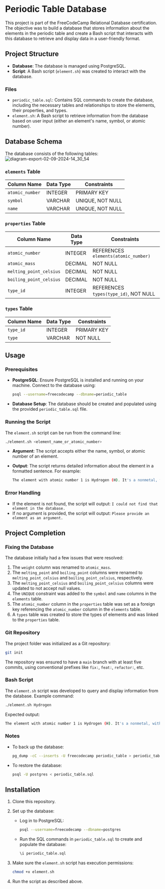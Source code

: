# Periodic Table Database

This project is part of the FreeCodeCamp Relational Database certification. The objective was to build a database that stores information about the elements in the periodic table and create a Bash script that interacts with this database to retrieve and display data in a user-friendly format.

## Project Structure

- **Database**: The database is managed using PostgreSQL.
- **Script**: A Bash script (`element.sh`) was created to interact with the database.

### Files

- `periodic_table.sql`: Contains SQL commands to create the database, including the necessary tables and relationships to store the elements, their properties, and types.
- `element.sh`: A Bash script to retrieve information from the database based on user input (either an element's name, symbol, or atomic number).

## Database Schema

The database consists of the following tables:
![diagram-export-02-09-2024-14_30_54](https://github.com/user-attachments/assets/748dca59-8ced-47b3-992a-89074b2fb8e5)


### `elements` Table

| Column Name    | Data Type | Constraints      |
| -------------- | --------- | ---------------- |
| `atomic_number`| INTEGER   | PRIMARY KEY      |
| `symbol`       | VARCHAR   | UNIQUE, NOT NULL |
| `name`         | VARCHAR   | UNIQUE, NOT NULL |

### `properties` Table

| Column Name            | Data Type | Constraints                            |
| ---------------------- | --------- | -------------------------------------- |
| `atomic_number`        | INTEGER   | REFERENCES `elements(atomic_number)`   |
| `atomic_mass`          | DECIMAL   | NOT NULL                               |
| `melting_point_celsius`| DECIMAL   | NOT NULL                               |
| `boiling_point_celsius`| DECIMAL   | NOT NULL                               |
| `type_id`              | INTEGER   | REFERENCES `types(type_id)`, NOT NULL  |

### `types` Table

| Column Name | Data Type | Constraints  |
| ----------- | --------- | ------------ |
| `type_id`   | INTEGER   | PRIMARY KEY  |
| `type`      | VARCHAR   | NOT NULL     |

## Usage

### Prerequisites

- **PostgreSQL**: Ensure PostgreSQL is installed and running on your machine. Connect to the database using:

  ```bash
  psql --username=freecodecamp --dbname=periodic_table
  ```

- **Database Setup**: The database should be created and populated using the provided `periodic_table.sql` file.

### Running the Script

The `element.sh` script can be run from the command line:

```bash
./element.sh <element_name_or_atomic_number>
```

- **Argument**: The script accepts either the name, symbol, or atomic number of an element.
- **Output**: The script returns detailed information about the element in a formatted sentence. For example:

  ```bash
  The element with atomic number 1 is Hydrogen (H). It's a nonmetal, with a mass of 1.008 amu. Hydrogen has a melting point of -259.1 celsius and a boiling point of -252.9 celsius.
  ```

### Error Handling

- If the element is not found, the script will output: `I could not find that element in the database.`
- If no argument is provided, the script will output: `Please provide an element as an argument.`

## Project Completion

### Fixing the Database

The database initially had a few issues that were resolved:

1. The `weight` column was renamed to `atomic_mass`.
2. The `melting_point` and `boiling_point` columns were renamed to `melting_point_celsius` and `boiling_point_celsius`, respectively.
3. The `melting_point_celsius` and `boiling_point_celsius` columns were updated to not accept null values.
4. The `UNIQUE` constraint was added to the `symbol` and `name` columns in the `elements` table.
5. The `atomic_number` column in the `properties` table was set as a foreign key referencing the `atomic_number` column in the `elements` table.
6. A `types` table was created to store the types of elements and was linked to the `properties` table.

### Git Repository

The project folder was initialized as a Git repository:

```bash
git init
```

The repository was ensured to have a `main` branch with at least five commits, using conventional prefixes like `fix:`, `feat:`, `refactor:`, etc.

### Bash Script

The `element.sh` script was developed to query and display information from the database. Example command:

```bash
./element.sh Hydrogen
```

Expected output:

```bash
The element with atomic number 1 is Hydrogen (H). It's a nonmetal, with a mass of 1.008 amu. Hydrogen has a melting point of -259.1 celsius and a boiling point of -252.9 celsius.
```

### Notes

- To back up the database:

  ```bash
  pg_dump -cC --inserts -U freecodecamp periodic_table > periodic_table.sql
  ```

- To restore the database:

  ```bash
  psql -U postgres < periodic_table.sql
  ```

## Installation

1. Clone this repository.
2. Set up the database:
   - Log in to PostgreSQL:
     ```bash
     psql --username=freecodecamp --dbname=postgres
     ```
   - Run the SQL commands in `periodic_table.sql` to create and populate the database:
     ```sql
     \i periodic_table.sql
     ```
3. Make sure the `element.sh` script has execution permissions:
   ```bash
   chmod +x element.sh
   ```

4. Run the script as described above.
